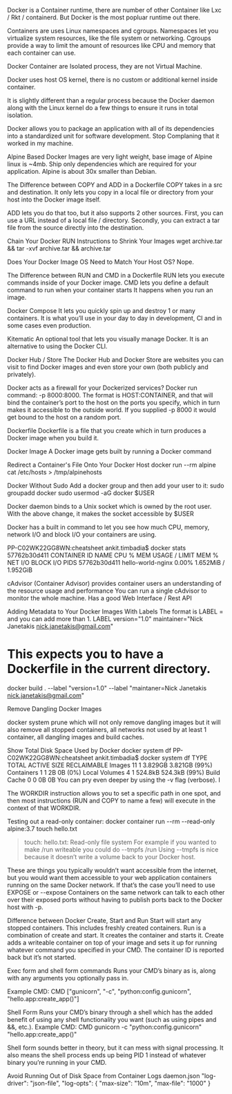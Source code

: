 Docker is a Container runtime, there are number of other Container like Lxc / Rkt / containerd. But Docker is the most popluar runtime out there. 

Containers are uses Linux namespaces and cgroups. Namespaces let you virtualize system resources, like the file system or networking. Cgroups provide a way to limit the amount of resources like CPU and memory that each container can use. 

Docker Container are Isolated process, they are not Virtual Machine. 

Docker uses host OS kernel, there is no custom or additional kernel inside container. 

It is slightly different than a regular process because the Docker daemon along with the Linux kernel do a few things to ensure it runs in total isolation.

Docker allows you to package an application with all of its dependencies into a standardized unit for software development. Stop Complaning that it worked in my machine.

Alpine Based Docker Images are very light weight, base image of Alpine linux is ~4mb. Ship only dependencies which are required for your application. 
Alpine is about 30x smaller than Debian.

The Difference between COPY and ADD in a Dockerfile
COPY takes in a src and destination. It only lets you copy in a local file or directory from your host into the Docker image itself.

ADD lets you do that too, but it also supports 2 other sources. First, you can use a URL instead of a local file / directory. Secondly, you can extract a tar file from the source directly into the destination.


Chain Your Docker RUN Instructions to Shrink Your Images
wget archive.tar && tar -xvf archive.tar && archive.tar

Does Your Docker Image OS Need to Match Your Host OS?
Nope.

The Difference between RUN and CMD in a Dockerfile
RUN lets you execute commands inside of your Docker image.
CMD lets you define a default command to run when your container starts
It happens when you run an image.

Docker Compose
It lets you quickly spin up and destroy 1 or many containers. It is what you’ll use in your day to day in development, CI and in some cases even production.

Kitematic
An optional tool that lets you visually manage Docker. It is an alternative to using the Docker CLI.

Docker Hub / Store
The Docker Hub and Docker Store are websites you can visit to find Docker images and even store your own (both publicly and privately). 

Docker acts as a firewall for your Dockerized services? 
Docker run command: -p 8000:8000. The format is HOST:CONTAINER, and that will bind the container’s port to the host on the ports you specify, which in turn makes it accessible to the outside world. If you supplied -p 8000 it would get bound to the host on a random port.

Dockerfile
Dockerfile is a file that you create which in turn produces a Docker image when you build it.

Docker Image
A Docker image gets built by running a Docker command

Redirect a Container's File Onto Your Docker Host
docker run --rm alpine cat /etc/hosts > /tmp/alpinehosts

Docker Without Sudo
Add a docker group and then add your user to it:
sudo groupadd docker
sudo usermod -aG docker $USER

Docker daemon binds to a Unix socket which is owned by the root user. With the above change, it makes the socket accessible by $USER

Docker has a built in command to let you see how much CPU, memory, network I/O and block I/O your containers are using.

PP-C02WK22GG8WN:cheatsheet ankit.timbadia$ docker stats 57762b30d411
CONTAINER ID        NAME                CPU %               MEM USAGE / LIMIT     MEM %               NET I/O             BLOCK I/O           PIDS
57762b30d411        hello-world-nginx   0.00%               1.652MiB / 1.952GiB   

cAdvisor (Container Advisor) provides container users an understanding of the resource usage and performance You can run a single cAdvisor to monitor the whole machine. 
Has a good Web Interface / Rest API 

Adding Metadata to Your Docker Images With Labels
The format is LABEL <key>=<value> and you can add more than 1.
LABEL version="1.0" maintainer="Nick Janetakis <nick.janetakis@gmail.com>"

# This expects you to have a Dockerfile in the current directory.
docker build . --label "version=1.0" --label "maintaner=Nick Janetakis <nick.janetakis@gmail.com>"

Remove Dangling Docker Images

docker system prune which will not only remove dangling images but it will also remove all stopped containers, all networks not used by at least 1 container, all dangling images and build caches.

Show Total Disk Space Used by Docker
docker system df
PP-C02WK22GG8WN:cheatsheet ankit.timbadia$ docker system df
TYPE                TOTAL               ACTIVE              SIZE                RECLAIMABLE
Images              11                  1                   3.829GB             3.821GB (99%)
Containers          1                   1                   2B                  0B (0%)
Local Volumes       4                   1                   524.8kB             524.3kB (99%)
Build Cache         0                   0                   0B                  0B
You can pry even deeper by using the -v flag (verbose). I


The WORKDIR instruction allows you to set a specific path in one spot, and then most instructions (RUN and COPY to name a few) will execute in the context of that WORKDIR.

Testing out a read-only container:
docker container run --rm --read-only alpine:3.7 touch hello.txt
> touch: hello.txt: Read-only file system
For example if you wanted to make /run writeable you could do --tmpfs /run
Using --tmpfs is nice because it doesn’t write a volume back to your Docker host.

These are things you typically wouldn’t want accessible from the internet, but you would want them accessible to your web application containers running on the same Docker network.
If that’s the case you’ll need to use EXPOSE or --expose
Containers on the same network can talk to each other over their exposed ports without having to publish ports back to the Docker host with -p.

Difference between Docker Create, Start and Run
Start will start any stopped containers. This includes freshly created containers.
Run is a combination of create and start. It creates the container and starts it.
Create adds a writeable container on top of your image and sets it up for running whatever command you specified in your CMD. The container ID is reported back but it’s not started.

 Exec form and shell form commands
Runs your CMD’s binary as is, along with any arguments you optionally pass in.

Example CMD:
CMD ["gunicorn", "-c", "python:config.gunicorn", "hello.app:create_app()"]

Shell Form
Runs your CMD’s binary through a shell which has the added benefit of using any shell functionality you want (such as using pipes and &&, etc.).
Example CMD:
CMD gunicorn -c "python:config.gunicorn" "hello.app:create_app()"


Shell form sounds better in theory, but it can mess with signal processing. It also means the shell process ends up being PID 1 instead of whatever binary you’re running in your CMD.

Avoid Running Out of Disk Space from Container Logs
daemon.json 
"log-driver": "json-file",
"log-opts": {
  "max-size": "10m",
  "max-file": "1000"
}